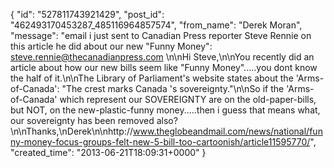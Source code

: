  {
   "id": "527811743921429",
   "post_id": "462493170453287_485116964857574",
   "from_name": "Derek Moran",
   "message": "email i just sent to Canadian Press reporter Steve Rennie on this article he did about our  new \"Funny Money\": steve.rennie@thecanadianpress.com \n\nHi Steve,\n\nYou recently did an article about how our new bills seem like \"Funny Money\".....you dont know the half of it.\n\nThe Library of Parliament's website states about the 'Arms-of-Canada': \"The crest marks Canada 's sovereignty.\"\n\nSo if the 'Arms-of-Canada' which represent our SOVEREIGNTY are on the old-paper-bills, but NOT, on the new-plastic-funny money.....then i guess that means what, our sovereignty has been removed also?\n\nThanks,\nDerek\n\nhttp://www.theglobeandmail.com/news/national/funny-money-focus-groups-felt-new-5-bill-too-cartoonish/article11595770/",
   "created_time": "2013-06-21T18:09:31+0000"
 }
